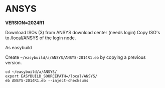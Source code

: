 # ANSYS 

**VERSION=2024R1**

Download ISOs (3) from ANSYS download center (needs login) 
Copy ISO's to /local/ANSYS of the login node.

As easybuild

Create `~/easybuild/a/ANSYS/ANSYS-2014R1.eb` by copying a previous version.

```shell
cd ~/easybuild/a/ANSYS/
export EASYBUILD_SOURCEPATH=/local/ANSYS/
eb ANSYS-2014R1.eb --inject-checksums
```